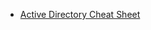 - [Active Directory Cheat Sheet](https://github.com/Integration-IT/Active-Directory-Exploitation-Cheat-Sheet)
